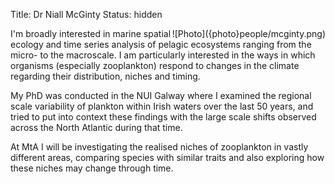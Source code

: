 Title: Dr Niall McGinty
Status: hidden

<span style="float:right">
![Photo]({photo}people/mcginty.png)
</span>

I'm broadly interested in marine spatial ecology and time series
analysis of pelagic ecosystems ranging from the micro- to the
macroscale. I am particularly interested in the ways in which
organisms (especially zooplankton) respond to changes in the climate
regarding their distribution, niches and timing.

My PhD was conducted in the NUI Galway where I examined the regional
scale variability of plankton within Irish waters over the last 50
years, and tried to put into context these findings with the large
scale shifts observed across the North Atlantic during that time.

At MtA I will be investigating the realised niches of zooplankton
in vastly different areas, comparing species with similar traits
and also exploring how these niches may change through time.



